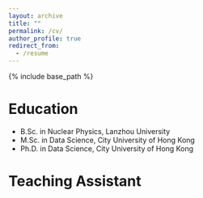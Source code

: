 ```yaml
---
layout: archive
title: ""
permalink: /cv/
author_profile: true
redirect_from:
  - /resume
---
```


{% include base_path %}

Education
======
* B.Sc. in Nuclear Physics, Lanzhou University
* M.Sc. in Data Science, City University of Hong Kong
* Ph.D. in Data Science, City University of Hong Kong
  
Teaching Assistant
======

  

